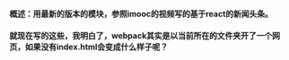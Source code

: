 #### 概述：用最新的版本的模块，参照imooc的视频写的基于react的新闻头条。

#### 就现在写的这些，我明白了，webpack其实是以当前所在的文件夹开了一个网页，如果没有index.html会变成什么样子呢？